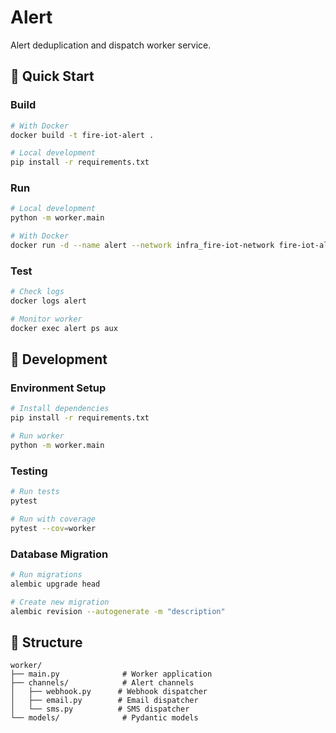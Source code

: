 # Alert

Alert deduplication and dispatch worker service.

## 🚀 Quick Start

### Build

```bash
# With Docker
docker build -t fire-iot-alert .

# Local development
pip install -r requirements.txt
```

### Run

```bash
# Local development
python -m worker.main

# With Docker
docker run -d --name alert --network infra_fire-iot-network fire-iot-alert
```

### Test

```bash
# Check logs
docker logs alert

# Monitor worker
docker exec alert ps aux
```

## 🔧 Development

### Environment Setup

```bash
# Install dependencies
pip install -r requirements.txt

# Run worker
python -m worker.main
```

### Testing

```bash
# Run tests
pytest

# Run with coverage
pytest --cov=worker
```

### Database Migration

```bash
# Run migrations
alembic upgrade head

# Create new migration
alembic revision --autogenerate -m "description"
```

## 📁 Structure

```
worker/
├── main.py              # Worker application
├── channels/            # Alert channels
│   ├── webhook.py      # Webhook dispatcher
│   ├── email.py        # Email dispatcher
│   └── sms.py          # SMS dispatcher
└── models/              # Pydantic models
```
